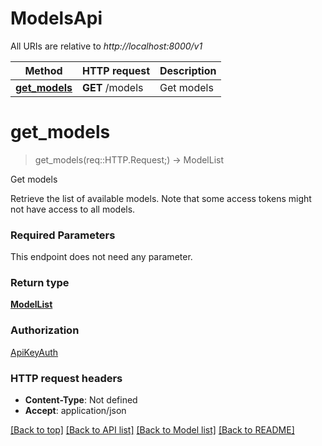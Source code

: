 # ModelsApi

All URIs are relative to *http://localhost:8000/v1*

Method | HTTP request | Description
------------- | ------------- | -------------
[**get_models**](ModelsApi.md#get_models) | **GET** /models | Get models


# **get_models**
> get_models(req::HTTP.Request;) -> ModelList

Get models

Retrieve the list of available models. Note that some access tokens might not have access to all models.

### Required Parameters
This endpoint does not need any parameter.

### Return type

[**ModelList**](ModelList.md)

### Authorization

[ApiKeyAuth](../README.md#ApiKeyAuth)

### HTTP request headers

 - **Content-Type**: Not defined
 - **Accept**: application/json

[[Back to top]](#) [[Back to API list]](../README.md#documentation-for-api-endpoints) [[Back to Model list]](../README.md#documentation-for-models) [[Back to README]](../README.md)

